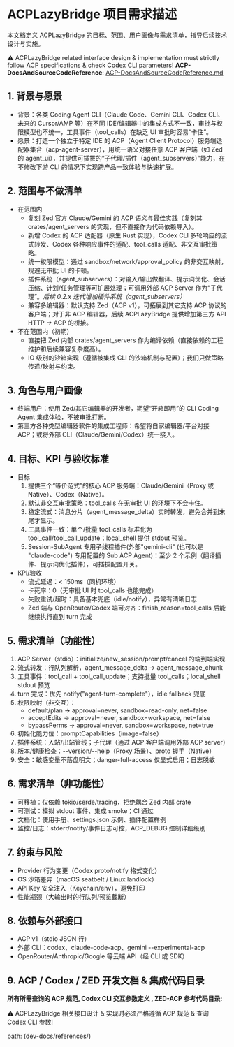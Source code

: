 # ACPLazyBridge 项目需求描述

本文档定义 ACPLazyBridge 的目标、范围、用户画像与需求清单，指导后续技术设计与实施。

⚠️ ACPLazyBridge related interface design & implementation must strictly follow ACP specifications & check Codex CLI parameters!
**ACP-DocsAndSourceCodeReference**: [ACP-DocsAndSourceCodeReference.md](ACP-DocsAndSourceCodeReference.md)

## 1. 背景与愿景

- 背景：各类 Coding Agent CLI（Claude Code、Gemini CLI、Codex CLI、未来的 Cursor/AMP 等）在不同 IDE/编辑器中的集成方式不一致，审批与权限模型也不统一，工具事件（tool_calls）在缺乏 UI 审批时容易“卡住”。
- 愿景：打造一个独立于特定 IDE 的 ACP（Agent Client Protocol）服务端适配器集合（acp-agent-server），用统一语义对接任意 ACP 客户端（如 Zed 的 agent_ui），并提供可插拔的“子代理/插件（agent_subservers）”能力，在不修改下游 CLI 的情况下实现跨产品一致体验与快速扩展。

## 2. 范围与不做清单

- 在范围内
  - 复刻 Zed 官方 Claude/Gemini 的 ACP 语义与最佳实践（复刻其 crates/agent_servers 的实现，但不直接作为代码依赖导入）。
  - 新增 Codex 的 ACP 适配器（原生 Rust 实现），Codex CLI 多轮响应的流式转发、Codex 各种响应事件的适配、tool_calls 适配、非交互审批策略。
  - 统一权限模型：通过 sandbox/network/approval_policy 的非交互映射，规避无审批 UI 的卡顿。
  - 插件系统（agent_subservers）：对输入/输出做翻译、提示词优化、会话压缩、计划/任务管理等可扩展处理；可调用外部 ACP Server 作为“子代理”。_后续 0.2.x 迭代增加插件系统（agent_subservers）_
  - 兼容多编辑器：默认支持 Zed（ACP v1），可拓展到其它支持 ACP 协议的客户端；对于非 ACP 编辑器，后续 ACPLazyBridge 提供增加第三方 API HTTP → ACP 的桥接。
- 不在范围内（初期）
  - 直接把 Zed 内部 crates/agent_servers 作为编译依赖（直接依赖的工程维护和后续兼容复杂度高）。
  - IO 级别的沙箱实现（遵循被集成 CLI 的沙箱机制与配置）；我们只做策略传递/映射与约束。

## 3. 角色与用户画像

- 终端用户：使用 Zed/其它编辑器的开发者，期望“开箱即用”的 CLI Coding Agent 集成体验，不被审批打断。
- 第三方各种类型编辑器软件的集成工程师：希望将自家编辑器/平台对接 ACP；或将外部 CLI（Claude/Gemini/Codex）统一接入。

## 4. 目标、KPI 与验收标准

- 目标
  1) 提供三个“等价范式”的核心 ACP 服务端：Claude/Gemini（Proxy 或 Native）、Codex（Native）。
  2) 默认非交互审批策略：tool_calls 在无审批 UI 的环境下不会卡住。
  3) 稳定流式：消息分片（agent_message_delta）实时转发，避免合并到末尾才显示。
  4) 工具事件一致：单个/批量 tool_calls 标准化为 tool_call/tool_call_update；local_shell 提供 stdout 预览。
  5) Session-SubAgent 专用子线程插件(外部"gemini-cli" (也可以是 "claude-code") 专用配置的 Sub ACP Agent)：至少 2 个示例（翻译插件、提示词优化插件），可插拔配置开关。
- KPI/验收
  - 流式延迟：< 150ms（同机环境）
  - 卡死率：0（无审批 UI 时 tool_calls 也能完成）
  - 失败重试/超时：具备基本兜底（idle/notify），异常有清晰日志
  - Zed 端与 OpenRouter/Codex 端可对齐：finish_reason=tool_calls 后能继续执行直到 turn 完成

## 5. 需求清单（功能性）

1) ACP Server（stdio）：initialize/new_session/prompt/cancel 的端到端实现
2) 流式转发：行队列解析，agent_message_delta → agent_message_chunk
3) 工具事件：tool_call + tool_call_update；支持批量 tool_calls；local_shell stdout 预览
4) turn 完成：优先 notify("agent-turn-complete"），idle fallback 兜底
5) 权限映射（非交互）：
   - default/plan → approval=never, sandbox=read-only,   net=false
   - acceptEdits    → approval=never, sandbox=workspace, net=false
   - bypassPerms    → approval=never, sandbox=workspace, net=true
6) 初始化能力位：promptCapabilities（image=false）
7) 插件系统：入站/出站管线；子代理（通过 ACP 客户端调用外部 ACP server）
8) 版本/健康检查：--version/--help（Proxy 场景）、proto 握手（Native）
9) 安全：敏感变量不落盘明文；danger-full-access 仅显式启用；日志脱敏

## 6. 需求清单（非功能性）

- 可移植：仅依赖 tokio/serde/tracing，拒绝耦合 Zed 内部 crate
- 可测试：模拟 stdout 事件、集成 smoke；CI 通过
- 文档化：使用手册、settings.json 示例、插件配置样例
- 监控/日志：stderr/notify/事件日志可控，ACP_DEBUG 控制详细级别

## 7. 约束与风险

- Provider 行为变更（Codex proto/notify 格式变化）
- OS 沙箱差异（macOS seatbelt / Linux landlock）
- API Key 安全注入（Keychain/env），避免打印
- 性能瓶颈（大输出时的行队列/预览截断）

## 8. 依赖与外部接口

- ACP v1（stdio JSON 行）
- 外部 CLI：codex、claude-code-acp、gemini --experimental-acp
- OpenRouter/Anthropic/Google 等云端 API（经 CLI 或 SDK）

## 9. ACP / Codex / ZED 开发文档 & 集成代码目录

**所有所需查询的 ACP 规范, Codex CLI 交互参数定义 , ZED-ACP 参考代码目录:**

⚠️ ACPLazyBridge 相关接口设计 & 实现时必须严格遵循 ACP 规范 & 查询 Codex CLI 参数!

path: (dev-docs/references/)
